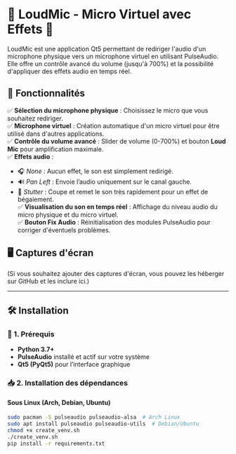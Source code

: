 # 🎤 LoudMic - Micro Virtuel avec Effets 🎵  

LoudMic est une application Qt5 permettant de rediriger l'audio d'un microphone physique vers un microphone virtuel en utilisant PulseAudio.  
Elle offre un contrôle avancé du volume (jusqu'à 700%) et la possibilité d'appliquer des effets audio en temps réel.  

## 🚀 Fonctionnalités  
✅ **Sélection du microphone physique** : Choisissez le micro que vous souhaitez rediriger.  
✅ **Microphone virtuel** : Création automatique d'un micro virtuel pour être utilisé dans d'autres applications.  
✅ **Contrôle du volume avancé** : Slider de volume (0-700%) et bouton **Loud Mic** pour amplification maximale.  
✅ **Effets audio** :  
   - 🎧 *None* : Aucun effet, le son est simplement redirigé.  
   - 🔊 *Pan Left* : Envoie l’audio uniquement sur le canal gauche.  
   - 🎵 *Stutter* : Coupe et remet le son très rapidement pour un effet de bégaiement.  
✅ **Visualisation du son en temps réel** : Affichage du niveau audio du micro physique et du micro virtuel.  
✅ **Bouton Fix Audio** : Réinitialisation des modules PulseAudio pour corriger d'éventuels problèmes.  

## 🖥️ Captures d'écran  
(Si vous souhaitez ajouter des captures d'écran, vous pouvez les héberger sur GitHub et les inclure ici.)

---

## 🛠️ Installation  

### 🔽 1. Prérequis  
- **Python 3.7+**  
- **PulseAudio** installé et actif sur votre système  
- **Qt5 (PyQt5)** pour l’interface graphique  

### 📥 2. Installation des dépendances  

#### Sous Linux (Arch, Debian, Ubuntu)  

```bash
sudo pacman -S pulseaudio pulseaudio-alsa  # Arch Linux
sudo apt install pulseaudio pulseaudio-utils  # Debian/Ubuntu
chmod +x create_venv.sh
./create_venv.sh
pip install -r requirements.txt
